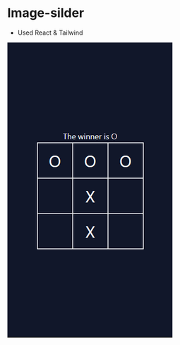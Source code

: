 # Image-silder

- Used React & Tailwind

![image](https://github.com/Wuczek/tic-tac-toe/blob/main/screenshot.png)

